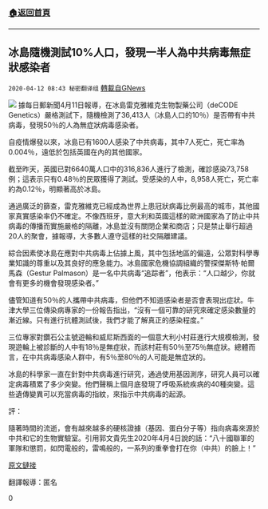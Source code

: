 ###  [:house:返回首頁](https://github.com/ourhimalayas/txt)
---

## 冰島隨機測試10%人口，發現一半人為中共病毒無症狀感染者
`2020-04-12 08:43 秘密翻译组` [轉載自GNews](https://gnews.org/zh-hant/170255/)

![](https://s3.amazonaws.com/gnews-media-offload/wp-content/uploads/2020/04/12082615/Picture-1-156.png)
據每日郵新聞4月11日報導，在冰島雷克雅維克生物製藥公司（deCODE Genetics）嚴格測試下，隨機檢測了36,413人（冰島人口的10％）是否帶有中共病毒，發現50％的人為無症狀病毒感染者。

自疫情爆發以來，冰島已有1600人感染了中共病毒，其中7人死亡，死亡率為0.004％，遠低於包括英國在內的其他國家。

截至昨天，英國已對6640萬人口中的316,836人進行了檢測，確診感染73,758例；這表示只有0.48％的民眾獲得了測試。受感染的人中，8,958人死亡，死亡率約為0.12％，明顯著高於冰島。

通過廣泛的篩查，雷克雅維克已經成為世界上患冠狀病毒比例最高的城市，其他國家真實感染率仍不確定。不像西班牙，意大利和英國這樣的歐洲國家為了防止中共病毒的傳播而實施嚴格的隔離，冰島並沒有關閉企業和商店；只是禁止舉行超過20人的聚會，據報導，大多數人遵守這樣的社交隔離建議。

綜合因素使冰島在應對中共病毒上佔據上風，其中包括地區的偏遠，公眾對科學專業知識的尊重以及其良好的應急能力。冰島國家危機協調組織的警探傑斯特·帕爾馬森（Gestur Palmason）是一名中共病毒“追踪者”，他表示：“人口越少，你就會有更多的機會發現感染者。”

儘管知道有50％的人攜帶中共病毒，但他們不知道感染者是否會表現出症狀。牛津大學三位傳染病專家的一份報告指出，“沒有一個可靠的研究來確定感染數量的漸近線。只有進行抗體測試後，我們才能了解真正的感染程度。”

三位專家對鑽石公主號遊輪和威尼斯西面的一個意大利小村莊進行大規模檢測，發現遊輪上被診斷的人中有18％是無症狀，而該村莊有50％至75％無症狀。總體而言，在中共病毒感染人群中，有5％至80％的人可能是無症狀的。

冰島的科學家一直在針對中共病毒進行研究，通過使用基因測序，研究人員可以確定病毒積累了多少突變。他們聲稱上個月底發現了呼吸系統疾病的40種突變。這些遺傳變異可以充當病毒的指紋，來指示中共病毒的起源。

評：

隨著時間的流逝，會有越來越多的硬核證據（基因、蛋白分子等）指向病毒來源於中共和它的生物實驗室。引用郭文貴先生2020年4月4日說的話：“八十國聯軍的軍隊和懲罰，如閃電般的，雷鳴般的，一系列的重拳會打在你（中共）的臉上！”

[原文鏈接](https://www.dailymail.co.uk/news/article-8210401/Iceland-finds-half-population-asymptomatic-infected-Covid-19.html)

翻譯報導：匿名

0
